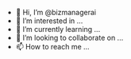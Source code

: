 - 👋 Hi, I’m @bizmanagerai
- 👀 I’m interested in ...
- 🌱 I’m currently learning ...
- 💞️ I’m looking to collaborate on ...
- 📫 How to reach me ...

<!---
bizmanagerai/bizmanagerai is a ✨ special ✨ repository because its `README.md` (this file) appears on your GitHub profile.
You can click the Preview link to take a look at your changes.
--->
